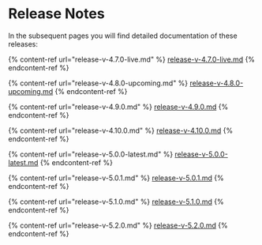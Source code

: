 # Release Notes

In the subsequent pages you will find detailed documentation of these releases:

{% content-ref url="release-v-4.7.0-live.md" %}
[release-v-4.7.0-live.md](release-v-4.7.0-live.md)
{% endcontent-ref %}

{% content-ref url="release-v-4.8.0-upcoming.md" %}
[release-v-4.8.0-upcoming.md](release-v-4.8.0-upcoming.md)
{% endcontent-ref %}

{% content-ref url="release-v-4.9.0.md" %}
[release-v-4.9.0.md](release-v-4.9.0.md)
{% endcontent-ref %}

{% content-ref url="release-v-4.10.0.md" %}
[release-v-4.10.0.md](release-v-4.10.0.md)
{% endcontent-ref %}

{% content-ref url="release-v-5.0.0-latest.md" %}
[release-v-5.0.0-latest.md](release-v-5.0.0-latest.md)
{% endcontent-ref %}

{% content-ref url="release-v-5.0.1.md" %}
[release-v-5.0.1.md](release-v-5.0.1.md)
{% endcontent-ref %}

{% content-ref url="release-v-5.1.0.md" %}
[release-v-5.1.0.md](release-v-5.1.0.md)
{% endcontent-ref %}

{% content-ref url="release-v-5.2.0.md" %}
[release-v-5.2.0.md](release-v-5.2.0.md)
{% endcontent-ref %}
